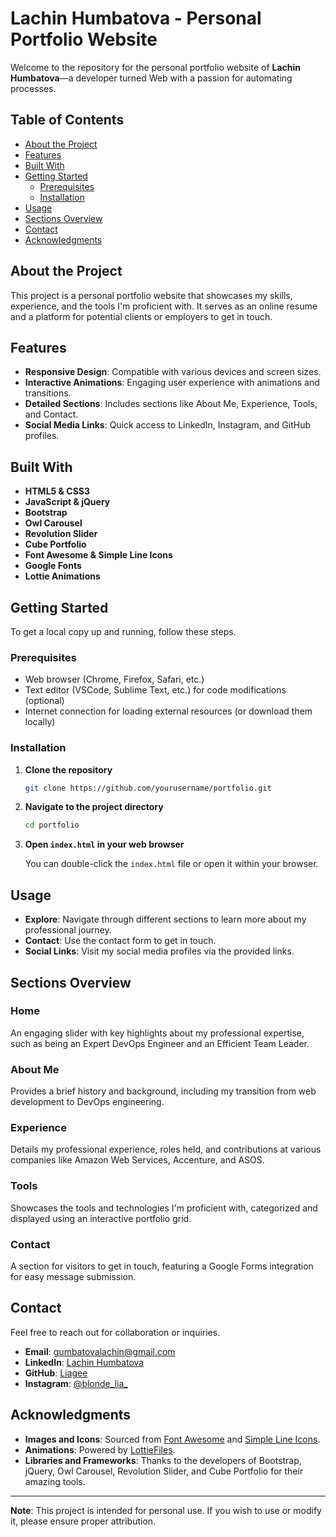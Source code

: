 # Lachin Humbatova - Personal Portfolio Website

Welcome to the repository for the personal portfolio website of **Lachin Humbatova**—a developer turned Web with a passion for automating processes.

## Table of Contents

- [About the Project](#about-the-project)
- [Features](#features)
- [Built With](#built-with)
- [Getting Started](#getting-started)
  - [Prerequisites](#prerequisites)
  - [Installation](#installation)
- [Usage](#usage)
- [Sections Overview](#sections-overview)
- [Contact](#contact)
- [Acknowledgments](#acknowledgments)

## About the Project

This project is a personal portfolio website that showcases my skills, experience, and the tools I'm proficient with. It serves as an online resume and a platform for potential clients or employers to get in touch.

## Features

- **Responsive Design**: Compatible with various devices and screen sizes.
- **Interactive Animations**: Engaging user experience with animations and transitions.
- **Detailed Sections**: Includes sections like About Me, Experience, Tools, and Contact.
- **Social Media Links**: Quick access to LinkedIn, Instagram, and GitHub profiles.

## Built With

- **HTML5 & CSS3**
- **JavaScript & jQuery**
- **Bootstrap**
- **Owl Carousel**
- **Revolution Slider**
- **Cube Portfolio**
- **Font Awesome & Simple Line Icons**
- **Google Fonts**
- **Lottie Animations**

## Getting Started

To get a local copy up and running, follow these steps.

### Prerequisites

- Web browser (Chrome, Firefox, Safari, etc.)
- Text editor (VSCode, Sublime Text, etc.) for code modifications (optional)
- Internet connection for loading external resources (or download them locally)

### Installation

1. **Clone the repository**

   ```bash
   git clone https://github.com/yourusername/portfolio.git
   ```

2. **Navigate to the project directory**

   ```bash
   cd portfolio
   ```

3. **Open `index.html` in your web browser**

   You can double-click the `index.html` file or open it within your browser.

## Usage

- **Explore**: Navigate through different sections to learn more about my professional journey.
- **Contact**: Use the contact form to get in touch.
- **Social Links**: Visit my social media profiles via the provided links.

## Sections Overview

### Home

An engaging slider with key highlights about my professional expertise, such as being an Expert DevOps Engineer and an Efficient Team Leader.

### About Me

Provides a brief history and background, including my transition from web development to DevOps engineering.

### Experience

Details my professional experience, roles held, and contributions at various companies like Amazon Web Services, Accenture, and ASOS.

### Tools

Showcases the tools and technologies I'm proficient with, categorized and displayed using an interactive portfolio grid.

### Contact

A section for visitors to get in touch, featuring a Google Forms integration for easy message submission.

## Contact

Feel free to reach out for collaboration or inquiries.

- **Email**: [gumbatovalachin@gmail.com](mailto:gumbatovalachin@gmail.com)
- **LinkedIn**: [Lachin Humbatova](https://www.linkedin.com/in/lachin-humbatova-9355a5228/)
- **GitHub**: [Liagee](https://github.com/Liagee)
- **Instagram**: [@blonde_lia_](https://www.instagram.com/blonde_lia_/)

## Acknowledgments

- **Images and Icons**: Sourced from [Font Awesome](https://fontawesome.com/) and [Simple Line Icons](https://simplelineicons.com/).
- **Animations**: Powered by [LottieFiles](https://lottiefiles.com/).
- **Libraries and Frameworks**: Thanks to the developers of Bootstrap, jQuery, Owl Carousel, Revolution Slider, and Cube Portfolio for their amazing tools.

---

**Note**: This project is intended for personal use. If you wish to use or modify it, please ensure proper attribution.
